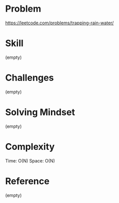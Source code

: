 
# Problem
https://leetcode.com/problems/trapping-rain-water/

# Skill
(empty)

# Challenges
(empty)

# Solving Mindset
(empty)

# Complexity
Time: O(N)
Space: O(N)

# Reference
(empty)
